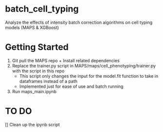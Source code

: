 # batch_cell_typing
Analyze the effects of intensity batch correction algorithms on cell typing models (MAPS &amp; XGBoost)


# Getting Started
1. Git pull the MAPS repo + Install related dependencies
2. Replace the trainer.py script in MAPS/maps/cell_phenotyping/trainer.py with the script in this repo
    - This script only changes the input for the model.fit function to take in dataframes instead of a path
    - Implemented just for ease of use and batch running
3. Run maps_main.ipynb

# TO DO
[] Clean up the ipynb script
